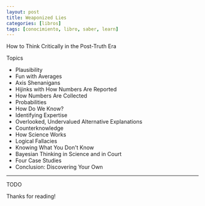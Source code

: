 ```yaml
---
layout: post
title: Weaponized Lies
categories: [libros]
tags: [conocimiento, libro, saber, learn]
---
```


<!--Resumen-->

How to Think Critically in the Post-Truth Era

Topics 

- Plausibility
- Fun with Averages
- Axis Shenanigans
- Hijinks with How Numbers Are Reported
- How Numbers Are Collected
- Probabilities
- How Do We Know?
- Identifying Expertise
- Overlooked, Undervalued Alternative Explanations
- Counterknowledge
- How Science Works
- Logical Fallacies
- Knowing What You Don't Know
- Bayesian Thinking in Science and in Court
- Four Case Studies
- Conclusion: Discovering Your Own

---

<!--more-->
TODO
  
Thanks for reading!
